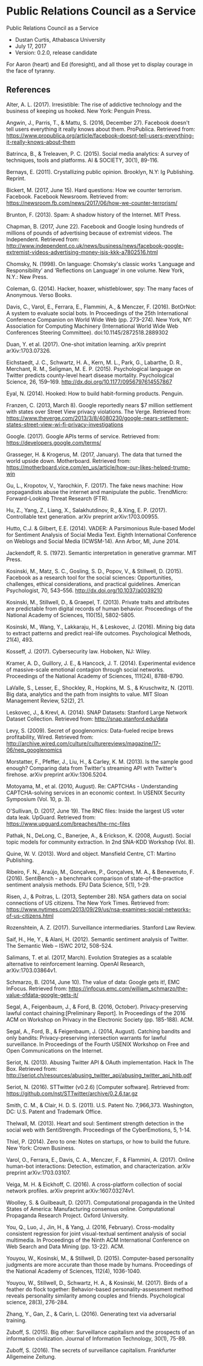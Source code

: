 # Public Relations Council as a Service
Public Relations Council as a Service


- Dustan Curtis, Athabasca University
- July 17, 2017
- Version: 0.2.0, release candidate

For Aaron (heart) and Ed (foresight), and all those yet to display courage in the face of tyranny.

## References
Alter, A. L. (2017). Irresistible: The rise of addictive technology and the business of keeping us hooked. New York: Penguin Press.

Angwin, J., Parris, T., & Mattu, S. (2016, December 27). Facebook doesn't tell users everything it really knows about them. ProPublica. Retrieved from: https://www.propublica.org/article/facebook-doesnt-tell-users-everything-it-really-knows-about-them

Batrinca, B., & Treleaven, P. C. (2015). Social media analytics: A survey of techniques, tools and platforms. AI & SOCIETY, 30(1), 89-116.

Bernays, E. (2011). Crystallizing public opinion. Brooklyn, N.Y: Ig Publishing. Reprint.

Bickert, M. (2017, June 15). Hard questions: How we counter terrorism. Facebook. Facebook Newsroom. Retrieved from: https://newsroom.fb.com/news/2017/06/how-we-counter-terrorism/

Brunton, F. (2013). Spam: A shadow history of the Internet. MIT Press.

Chapman, B. (2017, June 22). Facebook and Google losing hundreds of millions of pounds of advertising because of extremist videos. The Independent. Retrieved from: http://www.independent.co.uk/news/business/news/facebook-google-extremist-videos-advertising-money-isis-kkk-a7802516.html

Chomsky, N. (1998). On language: Chomsky's classic works ‘Language and Responsibility’ and ‘Reflections on Language’ in one volume. New York, N.Y.: New Press.

Coleman, G. (2014). Hacker, hoaxer, whistleblower, spy: The many faces of Anonymous. Verso Books.

Davis, C., Varol, E., Ferrara, E., Flammini, A., & Menczer, F. (2016). BotOrNot: A system to evaluate social bots. In Proceedings of the 25th International Conference Companion on World Wide Web (pp. 273–274). New York, NY: Association for Computing Machinery (International World Wide Web Conferences Steering Committee). doi:10.1145/2872518.2889302

Duan, Y. et al. (2017). One-shot imitation learning. arXiv preprint arXiv:1703.07326.

Eichstaedt, J. C., Schwartz, H. A., Kern, M. L., Park, G., Labarthe, D. R., Merchant, R. M., Seligman, M. E. P. (2015). Psychological language on Twitter predicts county-level heart disease mortality. Psychological Science, 26, 159–169. http://dx.doi.org/10.1177/0956797614557867

Eyal, N. (2014). Hooked: How to build habit-forming products. Penguin.

Franzen, C. (2013, March 8). Google reportedly nears $7 million settlement with states over Street View privacy violations. The Verge. Retrieved from: https://www.theverge.com/2013/3/8/4080230/google-nears-settlement-states-street-view-wi-fi-privacy-investigations

Google. (2017). Google APIs terms of service. Retrieved from: https://developers.google.com/terms/

Grasseger, H. & Krogerus, M. (2017, January). The data that turned the world upside down. Motherboard. Retrieved from: https://motherboard.vice.com/en_us/article/how-our-likes-helped-trump-win

Gu, L., Kropotov, V., Yarochkin, F. (2017). The fake news machine: How propagandists abuse the internet and manipulate the public. TrendMicro: Forward-Looking Threat Research (FTR).

Hu, Z., Yang, Z., Liang, X., Salakhutdinov, R., & Xing, E. P. (2017). Controllable text generation. arXiv preprint arXiv:1703.00955.

Hutto, C.J. & Gilbert, E.E. (2014). VADER: A Parsimonious Rule-based Model for Sentiment Analysis of Social Media Text. Eighth International Conference on Weblogs and Social Media (ICWSM-14). Ann Arbor, MI, June 2014.

Jackendoff, R. S. (1972). Semantic interpretation in generative grammar. MIT Press.

Kosinski, M., Matz, S. C., Gosling, S. D., Popov, V., & Stillwell, D. (2015). Facebook as a research tool for the social sciences: Opportunities, challenges, ethical considerations, and practical guidelines. American Psychologist, 70, 543–556. http://dx.doi.org/10.1037/a0039210

Kosinski, M., Stillwell, D., & Graepel, T. (2013). Private traits and attributes are predictable from digital records of human behavior. Proceedings of the National Academy of Sciences, 110(15), 5802-5805.

Kosinski, M., Wang, Y., Lakkaraju, H., & Leskovec, J. (2016). Mining big data to extract patterns and predict real-life outcomes. Psychological Methods, 21(4), 493.

Kosseff, J. (2017). Cybersecurity law. Hoboken, NJ: Wiley.

Kramer, A. D., Guillory, J. E., & Hancock, J. T. (2014). Experimental evidence of massive-scale emotional contagion through social networks. Proceedings of the National Academy of Sciences, 111(24), 8788-8790.

LaValle, S., Lesser, E., Shockley, R., Hopkins, M. S., & Kruschwitz, N. (2011). Big data, analytics and the path from insights to value. MIT Sloan Management Review, 52(2), 21.

Leskovec, J., & Krevl, A. (2014). SNAP Datasets: Stanford Large Network Dataset Collection. Retrieved from: http://snap.stanford.edu/data

Levy, S. (2009). Secret of googlenomics: Data-fueled recipe brews profitability, Wired. Retrieved from: http://archive.wired.com/culture/culturereviews/magazine/17-06/nep_googlenomics

Morstatter, F., Pfeffer, J., Liu, H., & Carley, K. M. (2013). Is the sample good enough? Comparing data from Twitter's streaming API with Twitter's firehose. arXiv preprint arXiv:1306.5204.

Motoyama, M., et al. (2010, August). Re: CAPTCHAs - Understanding CAPTCHA-solving services in an economic context. In USENIX Security Symposium (Vol. 10, p. 3).

O'Sullivan, D. (2017, June 19). The RNC files: Inside the largest US voter data leak. UpGuard. Retrieved from: https://www.upguard.com/breaches/the-rnc-files

Pathak, N., DeLong, C., Banerjee, A., & Erickson, K. (2008, August). Social topic models for community extraction. In 2nd SNA-KDD Workshop (Vol. 8).

Quine, W. V. (2013). Word and object. Mansfield Centre, CT: Martino Publishing.

Ribeiro, F. N., Araújo, M., Gonçalves, P., Gonçalves, M. A., & Benevenuto, F. (2016). SentiBench - a benchmark comparison of state-of-the-practice sentiment analysis methods. EPJ Data Science, 5(1), 1-29.

Risen, J., & Poitras, L. (2013, September 28). NSA gathers data on social connections of US citizens. The New York Times. Retrieved from: https://www.nytimes.com/2013/09/29/us/nsa-examines-social-networks-of-us-citizens.html

Rozenshtein, A. Z. (2017). Surveillance intermediaries. Stanford Law Review.

Saif, H., He, Y., & Alani, H. (2012). Semantic sentiment analysis of Twitter. The Semantic Web – ISWC 2012, 508-524.

Salimans, T. et al. (2017, March). Evolution Strategies as a scalable alternative to reinforcement learning. OpenAI Research, arXiv:1703.03864v1.

Schmarzo, B. (2014, June 10). The value of data: Google gets it!, EMC InFocus. Retrieved from: https://infocus.emc.com/william_schmarzo/the-value-ofdata-google-gets-it/

Segal, A., Feigenbaum, J., & Ford, B. (2016, October). Privacy-preserving lawful contact chaining:[Preliminary Report]. In Proceedings of the 2016 ACM on Workshop on Privacy in the Electronic Society (pp. 185-188). ACM.

Segal, A., Ford, B., & Feigenbaum, J. (2014, August). Catching bandits and only bandits: Privacy-preserving intersection warrants for lawful surveillance. In Proceedings of the Fourth USENIX Workshop on Free and Open Communications on the Internet.

Seriot, N. (2013). Abusing Twitter API & OAuth implementation. Hack In The Box. Retrieved from: http://seriot.ch/resources/abusing_twitter_api/abusing_twitter_api_hitb.pdf

Seriot, N. (2016). STTwitter (v0.2.6) [Computer software]. Retrieved from: https://github.com/nst/STTwitter/archive/0.2.6.tar.gz

Smith, C. M., & Clair, H. D. S. (2011). U.S. Patent No. 7,966,373. Washington, DC: U.S. Patent and Trademark Office.

Thelwall, M. (2013). Heart and soul: Sentiment strength detection in the social web with SentiStrength. Proceedings of the CyberEmotions, 5, 1-14.

Thiel, P. (2014). Zero to one: Notes on startups, or how to build the future. New York: Crown Business.

Varol, O., Ferrara, E., Davis, C. A., Menczer, F., & Flammini, A. (2017). Online human-bot interactions: Detection, estimation, and characterization. arXiv preprint arXiv:1703.03107.

Veiga, M. H. & Eickhoff, C. (2016). A cross-platform collection of social network profiles. arXiv preprint arXiv:1607.03274v1.

Woolley, S. & Guilbeault, D. (2017). Computational propaganda in the United States of America: Manufacturing consensus online. Computational Propaganda Research Project. Oxford University.

You, Q., Luo, J., Jin, H., & Yang, J. (2016, February). Cross-modality consistent regression for joint visual-textual sentiment analysis of social multimedia. In Proceedings of the Ninth ACM International Conference on Web Search and Data Mining (pp. 13-22). ACM.

Youyou, W., Kosinski, M., & Stillwell, D. (2015). Computer-based personality judgments are more accurate than those made by humans. Proceedings of the National Academy of Sciences, 112(4), 1036-1040.

Youyou, W., Stillwell, D., Schwartz, H. A., & Kosinski, M. (2017). Birds of a feather do flock together: Behavior-based personality-assessment method reveals personality similarity among couples and friends. Psychological science, 28(3), 276-284.

Zhang, Y., Gan, Z., & Carin, L. (2016). Generating text via adversarial training.

Zuboff, S. (2015). Big other: Surveillance capitalism and the prospects of an information civilization. Journal of Information Technology, 30(1), 75-89.

Zuboff, S. (2016). The secrets of surveillance capitalism. Frankfurter Allgemeine Zeitung.
